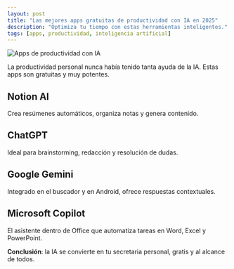 ```yaml
---
layout: post
title: "Las mejores apps gratuitas de productividad con IA en 2025"
description: "Optimiza tu tiempo con estas herramientas inteligentes."
tags: [apps, productividad, inteligencia artificial]
---
```

![Apps de productividad con IA](https://images.pexels.com/photos/18069240/pexels-photo-18069240.jpeg)


La productividad personal nunca había tenido tanta ayuda de la IA. Estas apps son gratuitas y muy potentes.

## Notion AI
Crea resúmenes automáticos, organiza notas y genera contenido.

## ChatGPT
Ideal para brainstorming, redacción y resolución de dudas.

## Google Gemini
Integrado en el buscador y en Android, ofrece respuestas contextuales.

## Microsoft Copilot
El asistente dentro de Office que automatiza tareas en Word, Excel y PowerPoint.

**Conclusión**: la IA se convierte en tu secretaria personal, gratis y al alcance de todos.
